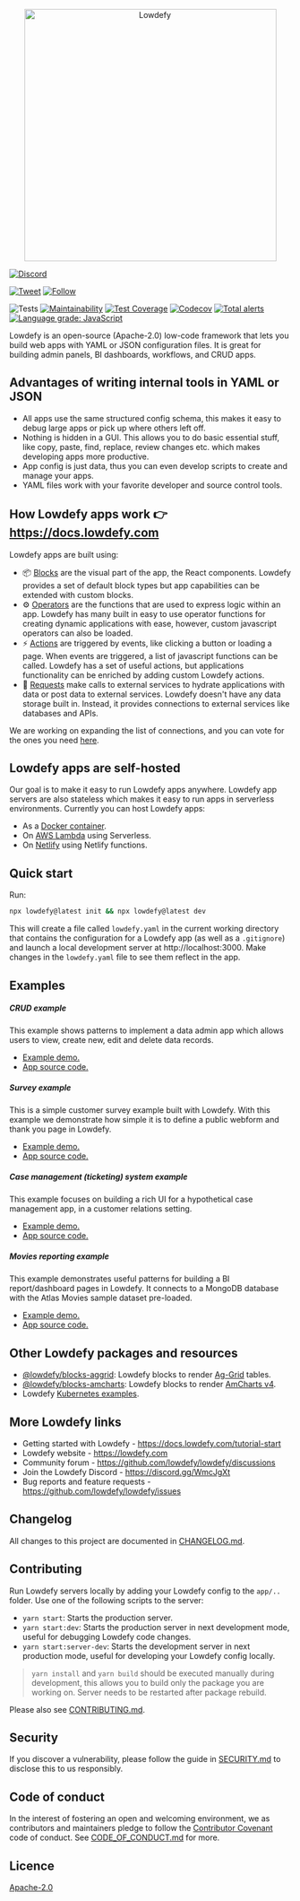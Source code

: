 <p align="center">
  <img alt="Lowdefy"  src="https://user-images.githubusercontent.com/7165064/121780045-d0021200-cb9e-11eb-84f9-ff67c8255ec6.gif" data-canonical-src="https://user-images.githubusercontent.com/7165064/121780045-d0021200-cb9e-11eb-84f9-ff67c8255ec6.gif" width="450" />
</p>

[![Discord](https://img.shields.io/discord/729696747261263962?label=Join%20our%20Discord&logo=discord&logoColor=white)](https://discord.gg/WmcJgXt)

[![Tweet](https://img.shields.io/twitter/url?logo=twitter&style=flat-square&url=https%3A%2F%2Flowdefy.com)](https://twitter.com/intent/tweet?text=Build%20web%20apps%2C%20admin%20panels%2C%20BI%20dashboards%2C%20and%20CRUD%20apps%20with%20ease%21%20Try%20&url=https://lowdefy.com&via=lowdefy&hashtags=lowcode,lowdefy,internaltools,developers,opensource)
[![Follow](https://img.shields.io/twitter/follow/lowdefy?logo=twitter&style=flat-square)](https://twitter.com/intent/follow?screen_name=lowdefy)

![Tests](https://github.com/lowdefy/lowdefy/workflows/Tests/badge.svg?branch=main)
[![Maintainability](https://api.codeclimate.com/v1/badges/6efe9bfa0648772cae00/maintainability)](https://codeclimate.com/github/lowdefy/lowdefy/maintainability)
[![Test Coverage](https://api.codeclimate.com/v1/badges/6efe9bfa0648772cae00/test_coverage)](https://codeclimate.com/github/lowdefy/lowdefy/test_coverage)
[![Codecov](https://codecov.io/gh/lowdefy/lowdefy/branch/main/graph/badge.svg?token=U2AEEH9K1W)](https://codecov.io/gh/lowdefy/lowdefy)
[![Total alerts](https://img.shields.io/lgtm/alerts/g/lowdefy/lowdefy.svg?logo=lgtm&logoWidth=18)](https://lgtm.com/projects/g/lowdefy/lowdefy/alerts/)
[![Language grade: JavaScript](https://img.shields.io/lgtm/grade/javascript/g/lowdefy/lowdefy.svg?logo=lgtm&logoWidth=18)](https://lgtm.com/projects/g/lowdefy/lowdefy/context:javascript)

Lowdefy is an open-source (Apache-2.0) low-code framework that lets you build web apps with YAML or JSON configuration files. It is great for building admin panels, BI dashboards, workflows, and CRUD apps.

## Advantages of writing internal tools in YAML or JSON

- All apps use the same structured config schema, this makes it easy to debug large apps or pick up where others left off.
- Nothing is hidden in a GUI. This allows you to do basic essential stuff, like copy, paste, find, replace, review changes etc. which makes developing apps more productive.
- App config is just data, thus you can even develop scripts to create and manage your apps.
- YAML files work with your favorite developer and source control tools.

## How Lowdefy apps work 👉 https://docs.lowdefy.com

Lowdefy apps are built using:

- 📦 [Blocks](https://docs.lowdefy.com/blocks) are the visual part of the app, the React components. Lowdefy provides a set of default block types but app capabilities can be extended with custom blocks.
- ⚙️ [Operators](https://docs.lowdefy.com/operators) are the functions that are used to express logic within an app. Lowdefy has many built in easy to use operator functions for creating dynamic applications with ease, however, custom javascript operators can also be loaded.
- ⚡️ [Actions](https://docs.lowdefy.com/events-and-actions) are triggered by events, like clicking a button or loading a page. When events are triggered, a list of javascript functions can be called. Lowdefy has a set of useful actions, but applications functionality can be enriched by adding custom Lowdefy actions.
- 📣 [Requests](https://docs.lowdefy.com/connections-and-requests) make calls to external services to hydrate applications with data or post data to external services. Lowdefy doesn't have any data storage built in. Instead, it provides connections to external services like databases and APIs.

We are working on expanding the list of connections, and you can vote for the ones you need [here](https://github.com/lowdefy/lowdefy/discussions/309).

## Lowdefy apps are self-hosted

Our goal is to make it easy to run Lowdefy apps anywhere. Lowdefy app servers are also stateless which makes it easy to run apps in serverless environments. Currently you can host Lowdefy apps:

- As a [Docker container](https://docs.lowdefy.com/docker).
- On [AWS Lambda](https://docs.lowdefy.com/aws-lambda) using Serverless.
- On [Netlify](https://docs.lowdefy.com/netlify) using Netlify functions.

## Quick start

Run:

```bash
npx lowdefy@latest init && npx lowdefy@latest dev
```

This will create a file called `lowdefy.yaml` in the current working directory that contains the configuration for a Lowdefy app (as well as a `.gitignore`) and launch a local development server at http://localhost:3000. Make changes in the `lowdefy.yaml` file to see them reflect in the app.

## Examples

##### CRUD example

This example shows patterns to implement a data admin app which allows users to view, create new, edit and delete data records.

- [Example demo.](https://example-crud.lowdefy.com)
- [App source code.](https://github.com/lowdefy/lowdefy-example-crud)

##### Survey example

This is a simple customer survey example built with Lowdefy. With this example we demonstrate how simple it is to define a public webform and thank you page in Lowdefy.

- [Example demo.](https://example-survey.lowdefy.com)
- [App source code.](https://github.com/lowdefy/lowdefy-example-survey)

##### Case management (ticketing) system example

This example focuses on building a rich UI for a hypothetical case management app, in a customer relations setting.

- [Example demo.](https://example-case-management.lowdefy.com)
- [App source code.](https://github.com/lowdefy/lowdefy-example-case-management)

##### Movies reporting example

This example demonstrates useful patterns for building a BI report/dashboard pages in Lowdefy. It connects to a MongoDB database with the Atlas Movies sample dataset pre-loaded.

- [Example demo.](https://example-reporting.lowdefy.com)
- [App source code.](https://github.com/lowdefy/lowdefy-example-reporting)

## Other Lowdefy packages and resources

- [@lowdefy/blocks-aggrid](https://github.com/lowdefy/blocks-aggrid): Lowdefy blocks to render [Ag-Grid](https://www.ag-grid.com/) tables.
- [@lowdefy/blocks-amcharts](https://github.com/lowdefy/blocks-amcharts): Lowdefy blocks to render [AmCharts v4](https://www.amcharts.com/).
- Lowdefy [Kubernetes examples](https://github.com/vaddisrinivas/lowdefy-example-k8s).

## More Lowdefy links

- Getting started with Lowdefy - https://docs.lowdefy.com/tutorial-start
- Lowdefy website - https://lowdefy.com
- Community forum - https://github.com/lowdefy/lowdefy/discussions
- Join the Lowdefy Discord - https://discord.gg/WmcJgXt
- Bug reports and feature requests - https://github.com/lowdefy/lowdefy/issues

## Changelog

All changes to this project are documented in [CHANGELOG.md](https://github.com/lowdefy/lowdefy/blob/main/CHANGELOG.md).

## Contributing

Run Lowdefy servers locally by adding your Lowdefy config to the `app/..` folder. Use one of the following scripts to the server:

- `yarn start`: Starts the production server.
- `yarn start:dev`: Starts the production server in next development mode, useful for debugging Lowdefy code changes.
- `yarn start:server-dev`: Starts the development server in next production mode, useful for developing your Lowdefy config locally.

> `yarn install` and `yarn build` should be executed manually during development, this allows you to build only the package you are working on. Server needs to be restarted after package rebuild.

Please also see [CONTRIBUTING.md](https://github.com/lowdefy/lowdefy/blob/main/CONTRIBUTING.md).

## Security

If you discover a vulnerability, please follow the guide in [SECURITY.md](https://github.com/lowdefy/lowdefy/blob/main/SECURITY.md) to disclose this to us responsibly.

## Code of conduct

In the interest of fostering an open and welcoming environment, we as contributors and maintainers pledge to follow the [Contributor Covenant](https://www.contributor-covenant.org) code of conduct. See [CODE_OF_CONDUCT.md](https://github.com/lowdefy/lowdefy/blob/main/CODE_OF_CONDUCT.md) for more.

## Licence

[Apache-2.0](https://github.com/lowdefy/lowdefy/blob/main/LICENSE)
